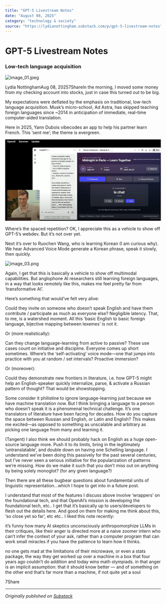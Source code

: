 ```yaml
---
title: "GPT-5 Livestream Notes"
date: "August 08, 2025"
category: "technology & society"
source: "https://lydianottingham.substack.com/p/gpt-5-livestream-notes"
---
```


# GPT-5 Livestream Notes
### Low-tech language acquisition
![image_01.jpeg](images/image_01.jpeg)

Lydia NottinghamAug 08, 20257ShareIn the morning, I moved some money from my checking account into stocks, just in case this turned out to be big.

My expectations were deflated by the emphasis on traditional, low-tech language acquisition. Musk’s micro-school, Ad Astra, has skipped teaching foreign languages since ~2014 in anticipation of immediate, real-time computer-aided translation.

Here in 2025, Yann Dubois vibecodes an app to help his partner learn French. This ‘sent me’; the theme is evergreen.

![image_02.png](images/image_02.png)

Where’s the spaced repetition? OK, I appreciate this as a vehicle to show off GPT-5’s webdev. But it’s not over yet.

Next it’s over to Ruochen Wang, who is learning Korean (I am curious why). We hear Advanced Voice Mode generate a Korean phrase, speak it slowly, then quickly. 

![image_03.png](images/image_03.png)

Again, I get that this is basically a vehicle to show off multimodal capabilities. But anglophone AI researchers still learning foreign languages, in a way that looks remotely like this, makes me feel pretty far from ‘transformative AI’.

Here’s something that would’ve felt very alive:

Could they invite on someone who doesn’t speak English and have them contribute / participate as much as everyone else? Negligible latency. That, to me, is a watershed moment. All this ‘basic English to basic foreign language, bijective mapping between lexemes’ is not it.

Or (more realistically):

Can they change language-learning from active to passive? These use cases count on initiative and discipline. Everyone comes up short sometimes. Where’s the ‘self-activating’ voice mode—one that jumps into practice with you at random / set intervals? Proactive immersion?

Or (moreover):

Could they demonstrate new frontiers in literature, i.e. how GPT-5 might help an English-speaker quickly internalize, parse, & activate a Russian pattern of thought? That would be showstopping.

Some consider it philistine to ignore language-learning just because we have machine translation now. But I think bringing a language to a person who doesn’t speak it is a phenomenal technical challenge. It’s one translators of literature have been facing for decades. How do you capture the space between Russian and English, or Latin and English? *This* makes me excited—as opposed to something as unscalable and arbitrary as picking one language from many and learning it.

(Tangent) I also think we should probably hack on English as a huge open-source language more. Push it to its limits, bring in the legitimately ‘untranslatable’, and double down on having one Schelling language. I understand we’ve been doing this passively for the past several centuries, but I’ve never seen a serious initiative for the popularization of patterns we’re missing. How do we make it such that you don’t miss out on anything by being solely monoglot? (for any given language?)

Then there are all these bugbear questions about fundamental units of linguistic representation…which I hope to get into in a future post.

I understand that most of the features I discuss above involve ‘wrappers’ on the foundational tech, and that OpenAI’s mission is developing the foundational tech, etc.. I get that it’s basically up to users/developers to flesh out the details here. And good on them for making me think about this, ‘so close yet so far’, etc etc.. I liked this note recently:

it’s funny how many AI skeptics unconsciously anthropomorphize LLMs in their critiques, like their anger is directed more at a naive zoomer intern who can’t infer the context of your ask, rather than a computer program that can work small miracles if you have the patience to learn how it thinks.

no one gets mad at the limitations of their microwave, or even a stats package, the way they get worked up over a machine in a box that four years ago couldn’t do addition and today wins math olympiads. in that anger is an implicit assumption: that it should know better — and of something on the other end that’s far more than a machine, if not quite yet a soul

7Share

---

*Originally published on [Substack](https://lydianottingham.substack.com/p/gpt-5-livestream-notes)*